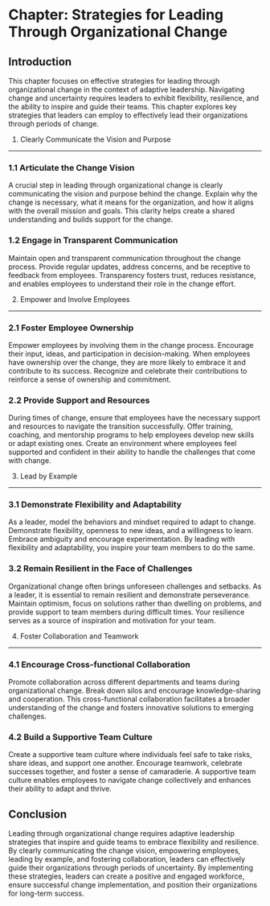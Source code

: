 Chapter: Strategies for Leading Through Organizational Change
=============================================================

Introduction
------------

This chapter focuses on effective strategies for leading through organizational change in the context of adaptive leadership. Navigating change and uncertainty requires leaders to exhibit flexibility, resilience, and the ability to inspire and guide their teams. This chapter explores key strategies that leaders can employ to effectively lead their organizations through periods of change.

1. Clearly Communicate the Vision and Purpose
---------------------------------------------

### 1.1 Articulate the Change Vision

A crucial step in leading through organizational change is clearly communicating the vision and purpose behind the change. Explain why the change is necessary, what it means for the organization, and how it aligns with the overall mission and goals. This clarity helps create a shared understanding and builds support for the change.

### 1.2 Engage in Transparent Communication

Maintain open and transparent communication throughout the change process. Provide regular updates, address concerns, and be receptive to feedback from employees. Transparency fosters trust, reduces resistance, and enables employees to understand their role in the change effort.

2. Empower and Involve Employees
--------------------------------

### 2.1 Foster Employee Ownership

Empower employees by involving them in the change process. Encourage their input, ideas, and participation in decision-making. When employees have ownership over the change, they are more likely to embrace it and contribute to its success. Recognize and celebrate their contributions to reinforce a sense of ownership and commitment.

### 2.2 Provide Support and Resources

During times of change, ensure that employees have the necessary support and resources to navigate the transition successfully. Offer training, coaching, and mentorship programs to help employees develop new skills or adapt existing ones. Create an environment where employees feel supported and confident in their ability to handle the challenges that come with change.

3. Lead by Example
------------------

### 3.1 Demonstrate Flexibility and Adaptability

As a leader, model the behaviors and mindset required to adapt to change. Demonstrate flexibility, openness to new ideas, and a willingness to learn. Embrace ambiguity and encourage experimentation. By leading with flexibility and adaptability, you inspire your team members to do the same.

### 3.2 Remain Resilient in the Face of Challenges

Organizational change often brings unforeseen challenges and setbacks. As a leader, it is essential to remain resilient and demonstrate perseverance. Maintain optimism, focus on solutions rather than dwelling on problems, and provide support to team members during difficult times. Your resilience serves as a source of inspiration and motivation for your team.

4. Foster Collaboration and Teamwork
------------------------------------

### 4.1 Encourage Cross-functional Collaboration

Promote collaboration across different departments and teams during organizational change. Break down silos and encourage knowledge-sharing and cooperation. This cross-functional collaboration facilitates a broader understanding of the change and fosters innovative solutions to emerging challenges.

### 4.2 Build a Supportive Team Culture

Create a supportive team culture where individuals feel safe to take risks, share ideas, and support one another. Encourage teamwork, celebrate successes together, and foster a sense of camaraderie. A supportive team culture enables employees to navigate change collectively and enhances their ability to adapt and thrive.

Conclusion
----------

Leading through organizational change requires adaptive leadership strategies that inspire and guide teams to embrace flexibility and resilience. By clearly communicating the change vision, empowering employees, leading by example, and fostering collaboration, leaders can effectively guide their organizations through periods of uncertainty. By implementing these strategies, leaders can create a positive and engaged workforce, ensure successful change implementation, and position their organizations for long-term success.
